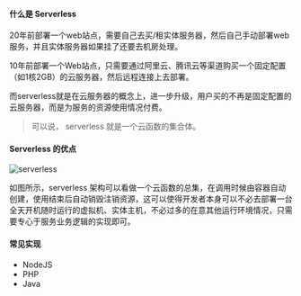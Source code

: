 #### 什么是 Serverless 

20年前部署一个web站点，需要自己去买/租实体服务器，然后自己手动部署web服务，并且实体服务器如果挂了还要去机房处理。 

10年前部署一个Web站点，只需要通过阿里云、腾讯云等渠道购买一个固定配置（如1核2GB）的云服务器，然后远程连接上去部署。

 而serverless就是在云服务器的概念上，进一步升级，用户买的不再是固定配置的云服务器，而是为服务的资源使用情况付费。

> 可以说， serverless 就是一个云函数的集合体。

#### Serverless 的优点

![serverless](https://notes-image-host.oss-cn-beijing.aliyuncs.com/img/20190529160224268.jpeg)

如图所示，serverless 架构可以看做一个云函数的总集，在调用时候由容器自动创建，使用结束后自动销毁注销资源，这可以使得开发者本身可以不必去部署一台全天开机随时运行的虚拟机、实体主机，不必过多的在意其他运行环境情况，只需要专心于服务业务逻辑的实现即可。

#### 常见实现

- NodeJS
- PHP
- Java